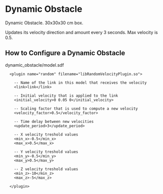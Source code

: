 # Dynamic Obstacle

Dynamic Obstacle. 30x30x30 cm box.

Updates its velocity direction and amount every 3 seconds. Max velocity is 0.5. 

## How to Configure a Dynamic Obstacle

dynamic_obstacle/model.sdf

      <plugin name="random" filename="libRandomVelocityPlugin.so">
      
        -- Name of the link in this model that receives the velocity
        <link>link</link>
        
        -- Initial velocity that is applied to the link
        <initial_velocity>0 0.05 0</initial_velocity>
        
        -- Scaling factor that is used to compute a new velocity
        <velocity_factor>0.5</velocity_factor>
        
        -- Time delay between new velocities
        <update_period>3</update_period>
        
        -- X velocity treshold values
        <min_x>-0.5</min_x>
        <max_x>0.5</max_x>
        
        -- Y velocity treshold values
        <min_y>-0.5</min_y>
        <max_y>0.5</max_y>
        
        -- Z velocity treshold values
        <min_z>-10</min_z>
        <max_z>-5</max_z>
        
      </plugin>


